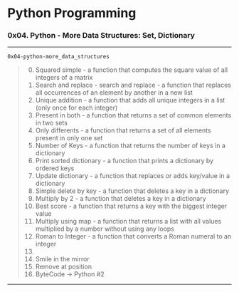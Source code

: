 # Python Programming
### 0x04. Python - More Data Structures: Set, Dictionary
---
`0x04-python-more_data_structures`
> 0. Squared simple - a function that computes the square value of all integers of a matrix
> 1. Search and replace - search and replace - a function that replaces all occurrences of an element by another in a new list
> 2. Unique addition - a function that adds all unique integers in a list (only once for each integer)
> 3. Present in both - a function that returns a set of common elements in two sets
> 4. Only differents - a function that returns a set of all elements present in only one set
> 5. Number of Keys - a function that returns the number of keys in a dictionary
> 6. Print sorted dictionary - a function that prints a dictionary by ordered keys
> 7. Update dictionary -  a function that replaces or adds key/value in a dictionary
> 8. Simple delete by key - a function that deletes a key in a dictionary
> 9. Multiply by 2 - a function that deletes a key in a dictionary
> 10. Best score - a function that returns a key with the biggest integer value
> 11. Multiply using map - a function that returns a list with all values multiplied by a number without using any loops
> 12. Roman to Integer - a function that converts a Roman numeral to an integer
> 13. 
> 14. Smile in the mirror
> 15. Remove at position
> 16. ByteCode -> Python #2
---

